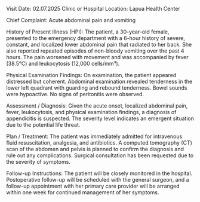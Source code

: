  Visit Date: 02.07.2025
Clinic or Hospital Location: Lapua Health Center

Chief Complaint: Acute abdominal pain and vomiting

History of Present Illness (HPI): The patient, a 30-year-old female, presented to the emergency department with a 6-hour history of severe, constant, and localized lower abdominal pain that radiated to her back. She also reported repeated episodes of non-bloody vomiting over the past 4 hours. The pain worsened with movement and was accompanied by fever (38.5°C) and leukocytosis (12,000 cells/mm³).

Physical Examination Findings: On examination, the patient appeared distressed but coherent. Abdominal examination revealed tenderness in the lower left quadrant with guarding and rebound tenderness. Bowel sounds were hypoactive. No signs of peritonitis were observed.

Assessment / Diagnosis: Given the acute onset, localized abdominal pain, fever, leukocytosis, and physical examination findings, a diagnosis of appendicitis is suspected. The severity level indicates an emergent situation due to the potential life threat.

Plan / Treatment: The patient was immediately admitted for intravenous fluid resuscitation, analgesia, and antibiotics. A computed tomography (CT) scan of the abdomen and pelvis is planned to confirm the diagnosis and rule out any complications. Surgical consultation has been requested due to the severity of symptoms.

Follow-up Instructions: The patient will be closely monitored in the hospital. Postoperative follow-up will be scheduled with the general surgeon, and a follow-up appointment with her primary care provider will be arranged within one week for continued management of her symptoms.